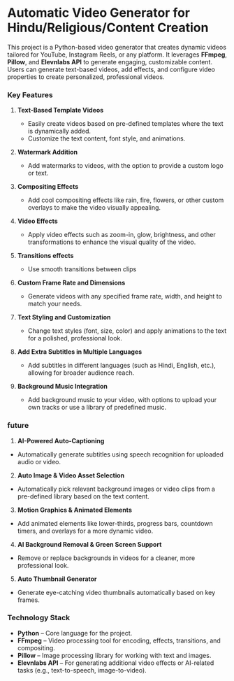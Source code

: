 # **Automatic Video Generator for Hindu/Religious/Content Creation**  

This project is a Python-based video generator that creates dynamic videos tailored for YouTube, Instagram Reels, or any platform. It leverages **FFmpeg**, **Pillow**, and **Elevnlabs API** to generate engaging, customizable content. Users can generate text-based videos, add effects, and configure video properties to create personalized, professional videos.

### **Key Features**

1. **Text-Based Template Videos**  
   - Easily create videos based on pre-defined templates where the text is dynamically added.
   - Customize the text content, font style, and animations.

2. **Watermark Addition**  
   - Add watermarks to videos, with the option to provide a custom logo or text.

3. **Compositing Effects**  
   - Add cool compositing effects like rain, fire, flowers, or other custom overlays to make the video visually appealing.

4. **Video Effects**  
   - Apply video effects such as zoom-in, glow, brightness, and other transformations to enhance the visual quality of the video.

5. **Transitions effects**  
   - Use smooth transitions between clips

6. **Custom Frame Rate and Dimensions**  
   - Generate videos with any specified frame rate, width, and height to match your needs.

7. **Text Styling and Customization**  
   - Change text styles (font, size, color) and apply animations to the text for a polished, professional look.

8. **Add Extra Subtitles in Multiple Languages**  
   - Add subtitles in different languages (such as Hindi, English, etc.), allowing for broader audience reach.

9. **Background Music Integration**  
   - Add background music to your video, with options to upload your own tracks or use a library of predefined music.

### future

1. **AI-Powered Auto-Captioning**
  - Automatically generate subtitles using speech recognition for uploaded audio or video.

2. **Auto Image & Video Asset Selection**
  - Automatically pick relevant background images or video clips from a pre-defined library based on the text content.

3. **Motion Graphics & Animated Elements**
  - Add animated elements like lower-thirds, progress bars, countdown timers, and overlays for a more dynamic video.

4. **AI Background Removal & Green Screen Support**
  - Remove or replace backgrounds in videos for a cleaner, more professional look.

5. **Auto Thumbnail Generator**
  - Generate eye-catching video thumbnails automatically based on key frames.





### **Technology Stack**
- **Python** – Core language for the project.
- **FFmpeg** – Video processing tool for encoding, effects, transitions, and compositing.
- **Pillow** – Image processing library for working with text and images.
- **Elevnlabs API** – For generating additional video effects or AI-related tasks (e.g., text-to-speech, image-to-video).


  
<!-- # Project Toolchain Overview

This document outlines the tools and approaches we are using for video editing and subtitle processing, as well as our planned future enhancements. We currently support two types of subtitles: **smart** subtitles (advanced animated text overlays) and **normal** subtitles (standard text overlays). Our primary video processing tool is **FFmpeg**, and we use **Pillow** (with optional OpenCV experiments) for prototyping subtitle effects.

---

## Current Approach

### Video Editing
- **FFmpeg**
  - **Role:** Core video editing tool.
  - **Usage:** Applying filters, compositing, and final video encoding.
  - **Key Features:** Wide format support, efficient filtering, and re-encoding capabilities.

### Subtitle Processing

#### 1. Smart Subtitles (Advanced Animated Subtitles)
- **Pillow**
  - **Role:** Prototyping tool for designing animated text overlays.
  - **Usage:** Creating image-based or animated text effects that can later be overlaid onto video.
- **FFmpeg (or FFmpeg + OpenCV)**
  - **Role:** Integration of animated subtitles into the video.
  - **Usage:** Use FFmpeg filter chains (or process frames with OpenCV) to overlay the generated text animations onto video frames.

#### 2. Normal Subtitles (Standard Text Overlays)
- **FFmpeg**
  - **Role:** Adding subtitles to videos.
  - **Usage:** Hardcoding or muxing subtitles using SRT or ASS files.
  - **Key Commands:**
    - Hardcoding SRT subtitles:  
      `ffmpeg -i input.mp4 -vf "subtitles=subtitle.srt" output.mp4`
    - Hardcoding ASS subtitles (for richer formatting):  
      `ffmpeg -i input.mp4 -vf "ass=subtitle.ass" output.mp4`

---

## Future Enhancements

### Advanced Video Editing and Effects
- **FFmpeg + OpenGL**
  - **Goal:** Implement advanced video effects and real-time filters with hardware acceleration.
  - **Approach:** Integrate FFmpeg with OpenGL to leverage GPU-based rendering.

### Advanced Subtitle Processing
- **FFmpeg + .ass Subtitles + Pillow**
  - **Goal:** Generate and overlay advanced animated subtitles with rich formatting.
  - **Approach:**
    - Use a Python template system (or libraries like `pysubs2`) to programmatically generate an ASS subtitle file containing advanced override tags (e.g., `\t`, `\move`).
    - Use Pillow to prototype and fine-tune these animations.
    - Burn the advanced subtitles into the video with FFmpeg:  
      `ffmpeg -i input.mp4 -vf "ass=advanced_subtitles.ass" output.mp4`
- **Additional Tool Considerations:**
  - **OpenCV:** For frame-by-frame processing if even more granular control is needed.
  - **Manim:** As an alternative for complex animated text sequences.
  - **pysubs2:** For programmatically creating and editing ASS subtitle files with rich styling options.

---

## Summary

- **Current Setup:**
  - **FFmpeg** is used for video editing, applying filters, and embedding subtitles.
  - **Pillow** (and optionally **OpenCV**) is used for prototyping animated “smart” subtitles.
  - **FFmpeg** handles both advanced (via ASS) and normal subtitle embedding.
  
- **Future Enhancements:**
  - Leverage **FFmpeg + OpenGL** for advanced video effects.
  - Use a combination of **FFmpeg + .ass subtitles + Pillow** (or **pysubs2**) for sophisticated animated subtitles.
  - Explore additional libraries like **Manim** for even more complex text animations.

This document serves as our roadmap for both our current implementation and future upgrades, ensuring a flexible and powerful pipeline for video editing and subtitle processing. -->
